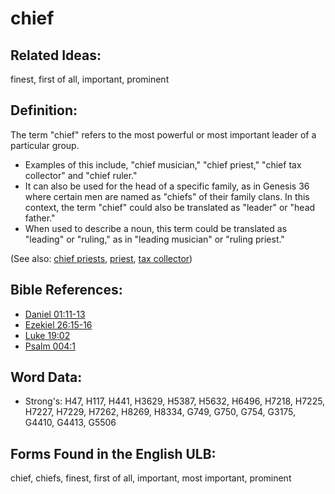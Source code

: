 # chief

## Related Ideas:

finest, first of all, important, prominent

## Definition:

The term "chief" refers to the most powerful or most important leader of a particular group.

* Examples of this include, "chief musician," "chief priest," "chief tax collector" and "chief ruler."
* It can also be used for the head of a specific family, as in Genesis 36 where certain men are named as "chiefs" of their family clans. In this context, the term "chief" could also be translated as "leader" or "head father."
* When used to describe a noun, this term could be translated as "leading" or "ruling," as in "leading musician" or "ruling priest."

(See also: [chief priests](../other/chiefpriests.md), [priest](../kt/priest.md), [tax collector](../other/tax.md))

## Bible References:

* [Daniel 01:11-13](rc://en/tn/help/dan/01/11)
* [Ezekiel 26:15-16](rc://en/tn/help/ezk/26/15)
* [Luke 19:02](rc://en/tn/help/luk/19/02)
* [Psalm 004:1](rc://en/tn/help/psa/004/1)

## Word Data:

* Strong's: H47, H117, H441, H3629, H5387, H5632, H6496, H7218, H7225, H7227, H7229, H7262, H8269, H8334, G749, G750, G754, G3175, G4410, G4413, G5506

## Forms Found in the English ULB:

chief, chiefs, finest, first of all, important, most important, prominent

